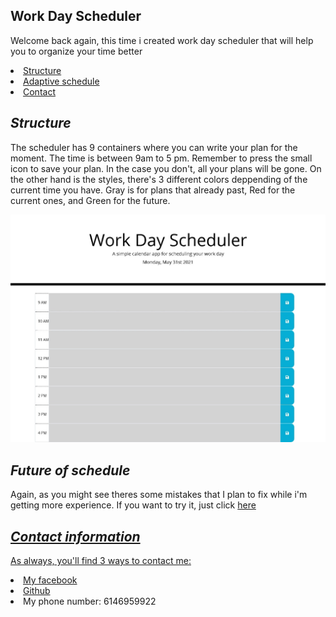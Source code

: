## <h2>Work Day Scheduler</h2>
<p> Welcome back again, this time i created work day scheduler that will help you to organize your time better
</p>
 <li>
            <a href="#Structure">Structure</a>
             </li>
            <li>
                <a href="#Future">Adaptive schedule</a>
            </li>
             <li>
                 <a href="#contact">Contact</a>
             </li>
           

## <h2 id="Structure"><i>Structure</i></h2>
 
 <p> The scheduler has 9 containers where you can write your plan for the moment. The time is between 9am to 5 pm.
 Remember to press the small icon to save your plan. In the case you don't, all your plans will be gone.
 On the other hand is the styles, there's 3 different colors deppending of the current time you have. Gray is for plans that already past, Red for the current ones, and Green for the future.</p>

 <img src="./Web capture_31-5-2021_19306_.jpeg" alt="Failed to load picture"></a>

 ## <h2 id="Future"><i> Future of schedule</i></h2>
 <p>Again, as you might see theres some mistakes that I plan to fix while i'm getting more experience. If you want to try it, just click <a href="" target="_blank">here</p>

 ## <h2 id="contact"><i>Contact information</i></h2>
<p> As always, you'll find 3 ways to contact me:</p>
    <li><a href="https://www.facebook.com/elrubiuhs" target="_blank">My facebook</a></li>
    <li><a href="https://github.com/bruno192000" target="_blank">Github</a></li>
    <li>My phone number: 6146959922</li>